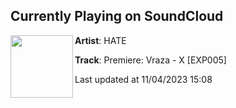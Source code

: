## Currently Playing on SoundCloud

[<img align="left" width="100" src="https://i1.sndcdn.com/artworks-hwzwfMKbmlO0YBtx-jeLp6Q-t500x500.jpg">](https://soundcloud.com/hate_music/premiere-vraza-x-exp005)

**Artist**: HATE 

**Track**: Premiere: Vraza - X [EXP005]

Last updated at 11/04/2023 15:08
